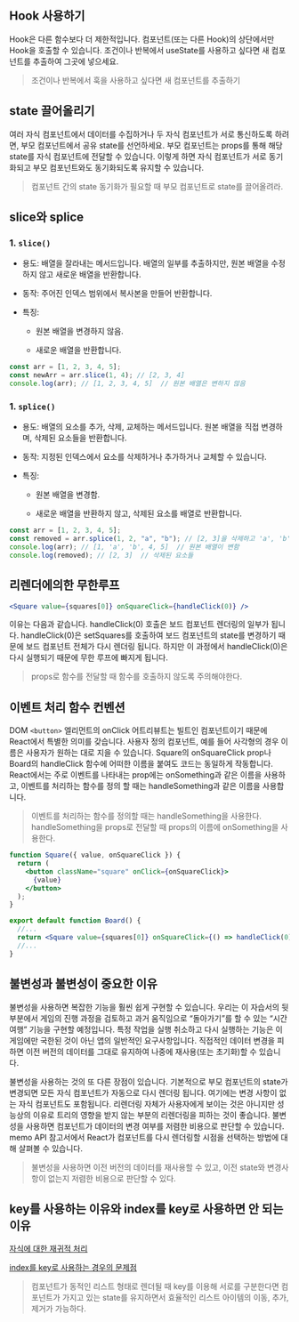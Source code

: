 ## Hook 사용하기

Hook은 다른 함수보다 더 제한적입니다. 컴포넌트(또는 다른 Hook)의 상단에서만 Hook을 호출할 수 있습니다. 조건이나 반복에서 useState를 사용하고 싶다면 새 컴포넌트를 추출하여 그곳에 넣으세요.

> 조건이나 반복에서 훅을 사용하고 싶다면 새 컴포넌트를 추출하기

## state 끌어올리기

여러 자식 컴포넌트에서 데이터를 수집하거나 두 자식 컴포넌트가 서로 통신하도록 하려면, 부모 컴포넌트에서 공유 state를 선언하세요. 부모 컴포넌트는 props를 통해 해당 state를 자식 컴포넌트에 전달할 수 있습니다. 이렇게 하면 자식 컴포넌트가 서로 동기화되고 부모 컴포넌트와도 동기화되도록 유지할 수 있습니다.

> 컴포넌트 간의 state 동기화가 필요할 때 부모 컴포넌트로 state를 끌어올려라.

## slice와 splice

### 1. `slice()`

- 용도: 배열을 잘라내는 메서드입니다. 배열의 일부를 추출하지만, 원본 배열을 수정하지 않고 새로운 배열을 반환합니다.

- 동작: 주어진 인덱스 범위에서 복사본을 만들어 반환합니다.

- 특징:

  - 원본 배열을 변경하지 않음.

  - 새로운 배열을 반환합니다.

```js
const arr = [1, 2, 3, 4, 5];
const newArr = arr.slice(1, 4); // [2, 3, 4]
console.log(arr); // [1, 2, 3, 4, 5]  // 원본 배열은 변하지 않음
```

### 1. `splice()`

- 용도: 배열의 요소를 추가, 삭제, 교체하는 메서드입니다. 원본 배열을 직접 변경하며, 삭제된 요소들을 반환합니다.

- 동작: 지정된 인덱스에서 요소를 삭제하거나 추가하거나 교체할 수 있습니다.

- 특징:

  - 원본 배열을 변경함.

  - 새로운 배열을 반환하지 않고, 삭제된 요소를 배열로 반환합니다.

```js
const arr = [1, 2, 3, 4, 5];
const removed = arr.splice(1, 2, "a", "b"); // [2, 3]을 삭제하고 'a', 'b'를 추가
console.log(arr); // [1, 'a', 'b', 4, 5]  // 원본 배열이 변함
console.log(removed); // [2, 3]  // 삭제된 요소들
```

## 리렌더에의한 무한루프

```jsx
<Square value={squares[0]} onSquareClick={handleClick(0)} />
```

이유는 다음과 같습니다. handleClick(0) 호출은 보드 컴포넌트 렌더링의 일부가 됩니다. handleClick(0)은 setSquares를 호출하여 보드 컴포넌트의 state를 변경하기 때문에 보드 컴포넌트 전체가 다시 렌더링 됩니다. 하지만 이 과정에서 handleClick(0)은 다시 실행되기 때문에 무한 루프에 빠지게 됩니다.

> props로 함수를 전달할 때 함수를 호출하지 않도록 주의해야한다.

## 이벤트 처리 함수 컨벤션

DOM `<button>` 엘리먼트의 onClick 어트리뷰트는 빌트인 컴포넌트이기 때문에 React에서 특별한 의미를 갖습니다. 사용자 정의 컴포넌트, 예를 들어 사각형의 경우 이름은 사용자가 원하는 대로 지을 수 있습니다. Square의 onSquareClick prop나 Board의 handleClick 함수에 어떠한 이름을 붙여도 코드는 동일하게 작동합니다. React에서는 주로 이벤트를 나타내는 prop에는 onSomething과 같은 이름을 사용하고, 이벤트를 처리하는 함수를 정의 할 때는 handleSomething과 같은 이름을 사용합니다.

> 이벤트를 처리하는 함수를 정의할 때는 handleSomething을 사용한다. handleSomething을 props로 전달할 때 props의 이름에 onSomething을 사용한다.

```jsx
function Square({ value, onSquareClick }) {
  return (
    <button className="square" onClick={onSquareClick}>
      {value}
    </button>
  );
}

export default function Board() {
  //...
  return <Square value={squares[0]} onSquareClick={() => handleClick(0)} />;
  //...
}
```

## 불변성과 불변성이 중요한 이유

불변성을 사용하면 복잡한 기능을 훨씬 쉽게 구현할 수 있습니다. 우리는 이 자습서의 뒷부분에서 게임의 진행 과정을 검토하고 과거 움직임으로 “돌아가기”를 할 수 있는 “시간 여행” 기능을 구현할 예정입니다. 특정 작업을 실행 취소하고 다시 실행하는 기능은 이 게임에만 국한된 것이 아닌 앱의 일반적인 요구사항입니다. 직접적인 데이터 변경을 피하면 이전 버전의 데이터를 그대로 유지하여 나중에 재사용(또는 초기화)할 수 있습니다.

불변성을 사용하는 것의 또 다른 장점이 있습니다. 기본적으로 부모 컴포넌트의 state가 변경되면 모든 자식 컴포넌트가 자동으로 다시 렌더링 됩니다. 여기에는 변경 사항이 없는 자식 컴포넌트도 포함됩니다. 리렌더링 자체가 사용자에게 보이는 것은 아니지만 성능상의 이유로 트리의 영향을 받지 않는 부분의 리렌더링을 피하는 것이 좋습니다. 불변성을 사용하면 컴포넌트가 데이터의 변경 여부를 저렴한 비용으로 판단할 수 있습니다. memo API 참고서에서 React가 컴포넌트를 다시 렌더링할 시점을 선택하는 방법에 대해 살펴볼 수 있습니다.

> 불변성을 사용하면 이전 버전의 데이터를 재사용할 수 있고, 이전 state와 변경사항이 없는지 저렴한 비용으로 판단할 수 있다.

## key를 사용하는 이유와 index를 key로 사용하면 안 되는 이유

<a href="https://ko.legacy.reactjs.org/docs/reconciliation.html#recursing-on-children">자식에 대한 재귀적 처리</a>

<a href="https://velog.io/@phjjj/React-map%EC%9C%BC%EB%A1%9C-%EC%BB%B4%ED%8F%AC%EB%84%8C%ED%8A%B8-%ED%98%B8%EC%B6%9C%EC%8B%9C-key%EB%A5%BC-index%EB%A1%9C-%EB%91%90%EB%A9%B4-%EC%95%88%EB%90%98%EB%8A%94-%EC%9D%B4%EC%9C%A0">index를 key로 사용하는 경우의 문제점</a>

> 컴포넌트가 동적인 리스트 형태로 렌더될 때 key를 이용해 서로를 구분한다면 컴포넌트가 가지고 있는 state를 유지하면서 효율적인 리스트 아이템의 이동, 추가, 제거가 가능하다.
